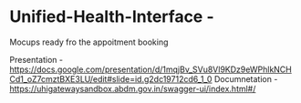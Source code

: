 # Unified-Health-Interface  -

Mocups ready fro the appoitment booking 


Presentation - https://docs.google.com/presentation/d/1mqjBv_SVu8Vl9KDz9eWPhlkNCHCd1_oZ7cmztBXE3LU/edit#slide=id.g2dc19712cd6_1_0
Documnetation - https://uhigatewaysandbox.abdm.gov.in/swagger-ui/index.html#/
